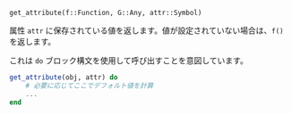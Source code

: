 ```
get_attribute(f::Function, G::Any, attr::Symbol)
```

属性 `attr` に保存されている値を返します。値が設定されていない場合は、`f()` を返します。

これは `do` ブロック構文を使用して呼び出すことを意図しています。

```julia
get_attribute(obj, attr) do
    # 必要に応じてここでデフォルト値を計算
    ...
end
```
